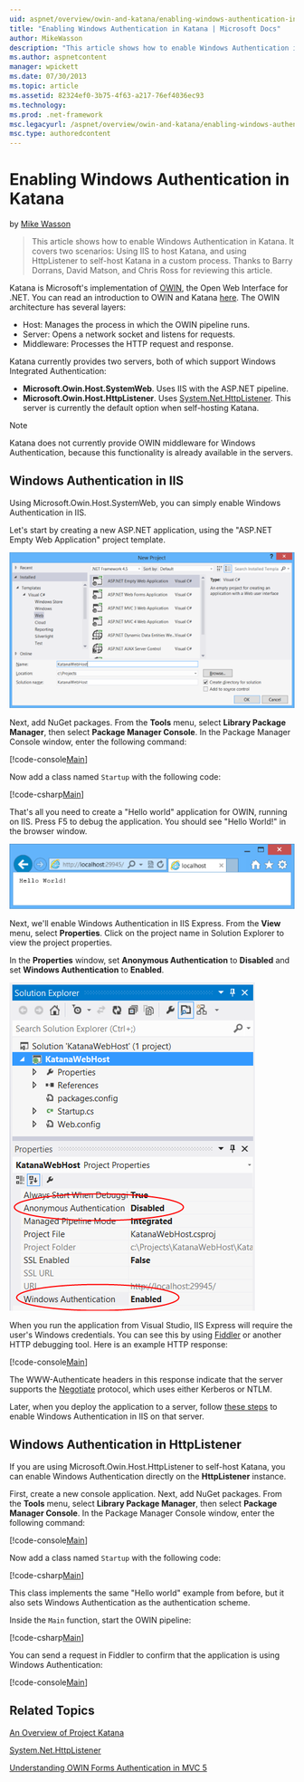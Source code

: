 ```yaml
---
uid: aspnet/overview/owin-and-katana/enabling-windows-authentication-in-katana
title: "Enabling Windows Authentication in Katana | Microsoft Docs"
author: MikeWasson
description: "This article shows how to enable Windows Authentication in Katana. It covers two scenarios: Using IIS to host Katana, and using HttpListener to self-host Kat..."
ms.author: aspnetcontent
manager: wpickett
ms.date: 07/30/2013
ms.topic: article
ms.assetid: 82324ef0-3b75-4f63-a217-76ef4036ec93
ms.technology: 
ms.prod: .net-framework
msc.legacyurl: /aspnet/overview/owin-and-katana/enabling-windows-authentication-in-katana
msc.type: authoredcontent
---
```

Enabling Windows Authentication in Katana
====================
by [Mike Wasson](https://github.com/MikeWasson)

> This article shows how to enable Windows Authentication in Katana. It covers two scenarios: Using IIS to host Katana, and using HttpListener to self-host Katana in a custom process. Thanks to Barry Dorrans, David Matson, and Chris Ross for reviewing this article.


Katana is Microsoft's implementation of [OWIN](http://owin.org/), the Open Web Interface for .NET. You can read an introduction to OWIN and Katana [here](an-overview-of-project-katana.md). The OWIN architecture has several layers:

- Host: Manages the process in which the OWIN pipeline runs.
- Server: Opens a network socket and listens for requests.
- Middleware: Processes the HTTP request and response.

Katana currently provides two servers, both of which support Windows Integrated Authentication:

- **Microsoft.Owin.Host.SystemWeb**. Uses IIS with the ASP.NET pipeline.
- **Microsoft.Owin.Host.HttpListener**. Uses [System.Net.HttpListener](https://msdn.microsoft.com/en-us/library/system.net.httplistener.aspx). This server is currently the default option when self-hosting Katana.

> [!NOTE]
> Katana does not currently provide OWIN middleware for Windows Authentication, because this functionality is already available in the servers.


## Windows Authentication in IIS

Using Microsoft.Owin.Host.SystemWeb, you can simply enable Windows Authentication in IIS.

Let's start by creating a new ASP.NET application, using the "ASP.NET Empty Web Application" project template.

![](enabling-windows-authentication-in-katana/_static/image1.png)

Next, add NuGet packages. From the **Tools** menu, select **Library Package Manager**, then select **Package Manager Console**. In the Package Manager Console window, enter the following command:

[!code-console[Main](enabling-windows-authentication-in-katana/samples/sample1.cmd)]

Now add a class named `Startup` with the following code:

[!code-csharp[Main](enabling-windows-authentication-in-katana/samples/sample2.cs)]

That's all you need to create a "Hello world" application for OWIN, running on IIS. Press F5 to debug the application. You should see "Hello World!" in the browser window.

![](enabling-windows-authentication-in-katana/_static/image2.png)

Next, we'll enable Windows Authentication in IIS Express. From the **View** menu, select **Properties**. Click on the project name in Solution Explorer to view the project properties.

In the **Properties** window, set **Anonymous Authentication** to **Disabled** and set **Windows Authentication** to **Enabled**.

![](enabling-windows-authentication-in-katana/_static/image3.png)

When you run the application from Visual Studio, IIS Express will require the user's Windows credentials. You can see this by using [Fiddler](http://fiddler2.com/home) or another HTTP debugging tool. Here is an example HTTP response:

[!code-console[Main](enabling-windows-authentication-in-katana/samples/sample3.cmd?highlight=1,5-6)]

The WWW-Authenticate headers in this response indicate that the server supports the [Negotiate](http://www.ietf.org/rfc/rfc4559.txt) protocol, which uses either Kerberos or NTLM.

Later, when you deploy the application to a server, follow [these steps](http://www.iis.net/configreference/system.webserver/security/authentication/windowsauthentication) to enable Windows Authentication in IIS on that server.

## Windows Authentication in HttpListener

If you are using Microsoft.Owin.Host.HttpListener to self-host Katana, you can enable Windows Authentication directly on the **HttpListener** instance.

First, create a new console application. Next, add NuGet packages. From the **Tools** menu, select **Library Package Manager**, then select **Package Manager Console**. In the Package Manager Console window, enter the following command:

[!code-console[Main](enabling-windows-authentication-in-katana/samples/sample4.cmd)]

Now add a class named `Startup` with the following code:

[!code-csharp[Main](enabling-windows-authentication-in-katana/samples/sample5.cs)]

This class implements the same "Hello world" example from before, but it also sets Windows Authentication as the authentication scheme.

Inside the `Main` function, start the OWIN pipeline:

[!code-csharp[Main](enabling-windows-authentication-in-katana/samples/sample6.cs)]

You can send a request in Fiddler to confirm that the application is using Windows Authentication:

[!code-console[Main](enabling-windows-authentication-in-katana/samples/sample7.cmd?highlight=1,4-5)]

## Related Topics

[An Overview of Project Katana](an-overview-of-project-katana.md)

[System.Net.HttpListener](https://msdn.microsoft.com/en-us/library/system.net.httplistener.aspx)

[Understanding OWIN Forms Authentication in MVC 5](https://blogs.msdn.com/b/webdev/archive/2013/07/03/understanding-owin-forms-authentication-in-mvc-5.aspx)